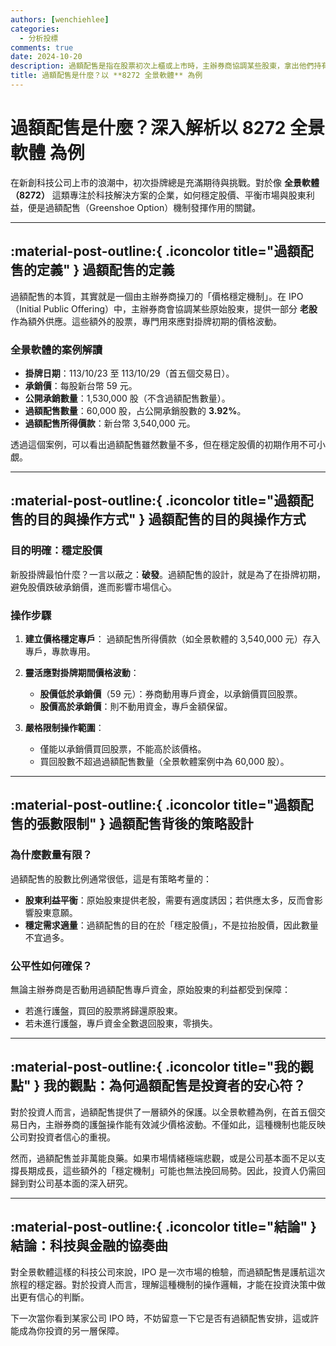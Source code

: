 ```yaml
---
authors: [wenchiehlee]
categories:
  - 分析投標
comments: true
date: 2024-10-20
description: 過額配售是指在股票初次上櫃或上市時，主辦券商協調某些股東，拿出他們持有的**老股**，額外提供市場承銷。這部分額外供應的股票用於穩定掛牌初期股價，因而稱為「過額配售」
title: 過額配售是什麼？以 **8272 全景軟體** 為例
---
```


# 過額配售是什麼？深入解析以 **8272 全景軟體** 為例

在新創科技公司上市的浪潮中，初次掛牌總是充滿期待與挑戰。對於像 **全景軟體（8272）** 這類專注於科技解決方案的企業，如何穩定股價、平衡市場與股東利益，便是過額配售（Greenshoe Option）機制發揮作用的關鍵。

---

## :material-post-outline:{ .iconcolor title="過額配售的定義" } 過額配售的定義

過額配售的本質，其實就是一個由主辦券商操刀的「價格穩定機制」。在 IPO（Initial Public Offering）中，主辦券商會協調某些原始股東，提供一部分 **老股** 作為額外供應。這些額外的股票，專門用來應對掛牌初期的價格波動。

### **全景軟體的案例解讀**
- **掛牌日期**：113/10/23 至 113/10/29（首五個交易日）。
- **承銷價**：每股新台幣 59 元。
- **公開承銷數量**：1,530,000 股（不含過額配售數量）。
- **過額配售數量**：60,000 股，占公開承銷股數的 **3.92%**。
- **過額配售所得價款**：新台幣 3,540,000 元。

透過這個案例，可以看出過額配售雖然數量不多，但在穩定股價的初期作用不可小覷。

---

## :material-post-outline:{ .iconcolor title="過額配售的目的與操作方式" } 過額配售的目的與操作方式

### **目的明確：穩定股價**
新股掛牌最怕什麼？一言以蔽之：**破發**。過額配售的設計，就是為了在掛牌初期，避免股價跌破承銷價，進而影響市場信心。

### **操作步驟**
1. **建立價格穩定專戶**：
   過額配售所得價款（如全景軟體的 3,540,000 元）存入專戶，專款專用。

2. **靈活應對掛牌期間價格波動**：
   - **股價低於承銷價**（59 元）：券商動用專戶資金，以承銷價買回股票。
   - **股價高於承銷價**：則不動用資金，專戶金額保留。

3. **嚴格限制操作範圍**：
   - 僅能以承銷價買回股票，不能高於該價格。
   - 買回股數不超過過額配售數量（全景軟體案例中為 60,000 股）。

---

## :material-post-outline:{ .iconcolor title="過額配售的張數限制" } 過額配售背後的策略設計

### **為什麼數量有限？**
過額配售的股數比例通常很低，這是有策略考量的：
- **股東利益平衡**：原始股東提供老股，需要有適度誘因；若供應太多，反而會影響股東意願。
- **穩定需求適量**：過額配售的目的在於「穩定股價」，不是拉抬股價，因此數量不宜過多。

### **公平性如何確保？**
無論主辦券商是否動用過額配售專戶資金，原始股東的利益都受到保障：
- 若進行護盤，買回的股票將歸還原股東。
- 若未進行護盤，專戶資金全數退回股東，零損失。

---

## :material-post-outline:{ .iconcolor title="我的觀點" } 我的觀點：為何過額配售是投資者的安心符？

對於投資人而言，過額配售提供了一層額外的保護。以全景軟體為例，在首五個交易日內，主辦券商的護盤操作能有效減少價格波動。不僅如此，這種機制也能反映公司對投資者信心的重視。

然而，過額配售並非萬能良藥。如果市場情緒極端悲觀，或是公司基本面不足以支撐長期成長，這些額外的「穩定機制」可能也無法挽回局勢。因此，投資人仍需回歸到對公司基本面的深入研究。

---

## :material-post-outline:{ .iconcolor title="結論" } 結論：科技與金融的協奏曲

對全景軟體這樣的科技公司來說，IPO 是一次市場的檢驗，而過額配售是護航這次旅程的穩定器。對於投資人而言，理解這種機制的操作邏輯，才能在投資決策中做出更有信心的判斷。

下一次當你看到某家公司 IPO 時，不妨留意一下它是否有過額配售安排，這或許能成為你投資的另一層保障。
